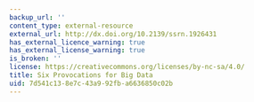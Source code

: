 ```yaml
---
backup_url: ''
content_type: external-resource
external_url: http://dx.doi.org/10.2139/ssrn.1926431
has_external_licence_warning: true
has_external_license_warning: true
is_broken: ''
license: https://creativecommons.org/licenses/by-nc-sa/4.0/
title: Six Provocations for Big Data
uid: 7d541c13-8e7c-43a9-92fb-a6636850c02b
---
```

